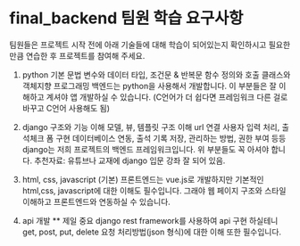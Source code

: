# final_backend 팀원 학습 요구사항
팀원들은 프로젝트 시작 전에 아래 기술들에 대해 학습이 되어있는지 확인하시고 필요한 만큼 연습한 후 프로젝트를 참여해 주세요.

1. python 기본 문법
   변수와 데이터 타입,
   조건문 & 반복문
   함수 정의와 호출
   클래스와 객체지향 프로그래밍
백엔드는 python을 사용해서 개발합니다. 이 부분들은 잘 이해하고 계셔야 앱 개발하실 수 있습니다. (C언어가 더 쉽다면 프레임워크 다른 걸로 바꾸고 C언어 사용해도 됨) 

2. django 구조와 기능 이해
   모델, 뷰, 템플릿 구조 이해
   url 연결
   사용자 입력 처리, 출석체크 폼 구현
   데이터베이스 연동, 출석 기록 저장, 관리하는 방법, 권한 부여 등등 
django는 저희 프로젝트의 백엔드 프레임워크입니다. 위 부분들도 꼭 아셔야 합니다.
추천자료: 유튜브나 교재에 django 입문 강좌 잘 되어 있음.

3. html, css, javascript (기본)
   프론트엔드는 vue.js로 개발하지만 기본적인 html,css, javascript에 대한 이해도 필수입니다. 그래야 웹 페이지 구조와 스타일 이해하고 프론트엔드와 연동하실 수 있습니다.

4.  api 개발 ** 제일 중요 
django rest framework를 사용하여 api 구현 하실테니 get, post, put, delete 요청 처리방법(json 형식)에 대한 이해 또한 필수입니다.


 

